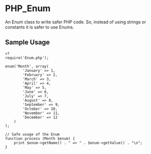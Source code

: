 PHP_Enum
========

An Enum class to write safer PHP code. So, instead of using strings or constants it is safer to use Enums. 

Sample Usage
-------------
    
    <?
    require('Enum.php');
    
    enum('Month', array(
        	'January' => 1,
        	'February' => 2,
        	'March' => 3,
        	'April' => 4,
        	'May' => 5,
        	'June' => 6,
        	'July' => 7,
        	'August' => 8,
        	'September' => 9,
        	'October' => 10,
        	'November' => 11,
        	'December' => 12
        )
    );
    
    // Safe usage of the Enum
    function process (Month $enum) {
        print $enum->getName() . " => " . $enum->getValue() . "\n";
    }
    
